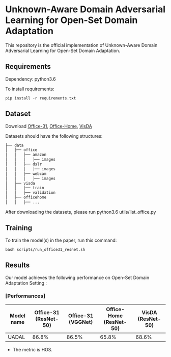 # Unknown-Aware Domain Adversarial Learning for Open-Set Domain Adaptation

This repository is the official implementation of Unknown-Aware Domain Adversarial Learning for Open-Set Domain Adaptation. 

## Requirements

Dependency: python3.6

To install requirements:

```setup
pip install -r requirements.txt
```

## Dataset

Download [Office-31][office31link], [Office-Home][officehomelink], [VisDA][visdalink]

[office31link]: https://people.eecs.berkeley.edu/~jhoffman/domainadapt/#datasets_code "Go "

[officehomelink]: https://www.hemanthdv.org/officeHomeDataset.html "Go "

[visdalink]: http://ai.bu.edu/visda-2017/#download "Go "

Datasets should have the following structures:

```bash
├── data
│   ├── office
│   │   ├── amazon
│   │   │   ├── images
│   │   ├── dslr
│   │   │   ├── images
│   │   ├── webcam
│   │   │   ├── images
│   ├── visda
│   │   ├── train
│   │   ├── validation
│   ├── officehome
│   │   ├── ...
```

After downloading the datasets, please run python3.6 utils/list_office.py 

## Training

To train the model(s) in the paper, run this command:

```train
bash scripts/run_office31_resnet.sh
```

## Results

Our model achieves the following performance on Open-Set Domain Adaptation Setting :

### [Performances]

| Model name         | Office-31 (ResNet-50) | Office-31 (VGGNet) | Office-Home (ResNet-50) | VisDA (ResNet-50) |
| ------------------ |---------------- | -------------- |---------------- | -------------- |
| UADAL  |     86.8%         |      86.5%       | 65.8%         |      68.6%       |

- The metric is HOS.

